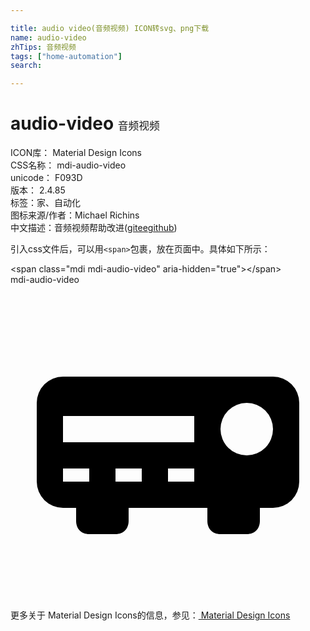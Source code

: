 ```yaml
---

title: audio video(音频视频) ICON转svg、png下载
name: audio-video
zhTips: 音频视频
tags: ["home-automation"]
search: 

---
```


# audio-video  <small style="font-size: 60%;font-weight: 100">音频视频</small>


<div class="detail-page">
<p>
<span>
ICON库：
<span class="badge-secondary badge">Material Design Icons</span> 
</span>
<br/>
<span>
CSS名称：
<span class="badge-secondary badge">mdi-audio-video</span> 
</span>
<br/>
<span>
unicode：
<span class="badge-secondary badge">F093D</span> 
<copy-btn content='F093D' btn-title=""></copy-btn>
<copy-btn :content='String.fromCodePoint(parseInt("F093D", 16))' btn-title="复制U"></copy-btn>
</span>
<br/>
<span>
版本：
<span class="badge-secondary badge">2.4.85</span> 
</span><br/><span>标签：<span class="badge-light badge"><router-link to="/tags/home-automation.html">家、自动化</router-link></span></span>
<br/>
<span>图标来源/作者：<span class="badge-light badge">Michael Richins</span></span> 
<br/>
<span class="zh-detail">中文描述：<span class="badge-primary badge">音频视频</span><span class="help-link"><span>帮助改进</span>(<a href="https://gitee.com/liuwave/icon-helper/edit/master/json/material/audio-video.json" target="_blank" rel="noopener noreferrer">gitee</a><a href="https://github.com/liuwave/icon-helper/edit/master/json/material/audio-video.json" target="_blank" rel="noopener noreferrer">github</a></span>)</span><br/>
</p>
</div>
<div class="alert alert-dark">
  <i class="mdi mdi-audio-video mdi-48px"></i>
  <i class="mdi mdi-audio-video mdi-36px"></i>
  <i class="mdi mdi-audio-video mdi-24px"></i>
  <i class="mdi mdi-audio-video mdi-18px"></i>
</div>
<div>
  <p>引入css文件后，可以用<code>&lt;span&gt;</code>包裹，放在页面中。具体如下所示：    
  </p>
  <div class="alert alert-primary" style="font-size: 14px">
    &lt;span class="mdi mdi-audio-video" aria-hidden="true"&gt;&lt;/span&gt;
    <copy-btn content='<span class="mdi mdi-audio-video" aria-hidden="true"></span>'></copy-btn>
  </div>
  <div class="alert alert-secondary">
    <i class="mdi mdi-audio-video"
    style="font-size: 24px"
    aria-hidden="true"></i> mdi-audio-video
    <copy-btn content="mdi-audio-video" btn-title="复制图标名称"></copy-btn>
  </div>
</div>
<div id="svg" class="svg-wrap">
<svg xmlns="http://www.w3.org/2000/svg" viewBox="0 0 24 24"><path d="M20,7H4A2,2 0 0,0 2,9V15A2,2 0 0,0 4,17H5V18C5,18.6 5.4,19 6,19H8C8.6,19 9,18.6 9,18V17H15V18C15,18.6 15.4,19 16,19H18C18.6,19 19,18.6 19,18V17H20A2,2 0 0,0 22,15V9A2,2 0 0,0 20,7M14,12H4V10H14V12M18,13A2,2 0 0,1 16,11A2,2 0 0,1 18,9A2,2 0 0,1 20,11A2,2 0 0,1 18,13M6,15H4V14H6V15M10,15H8V14H10V15M14,15H12V14H14V15Z" /></svg>
</div>
<detail full-name='mdi-audio-video'></detail>
    
<div><p>更多关于 Material Design Icons的信息，参见：<a target="_blank" href="https://iconhelper.cn/material.html"> Material Design Icons</a>
</p></div>
